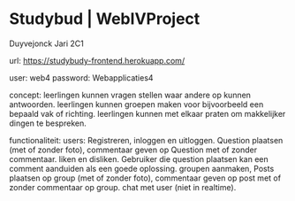 # Studybud | WebIVProject

Duyvejonck Jari 2C1

url: https://studybudy-frontend.herokuapp.com/

user: web4
password: Webapplicaties4

concept:
  leerlingen kunnen vragen stellen waar andere op kunnen antwoorden.
  leerlingen kunnen groepen maken voor bijvoorbeeld een bepaald vak of richting.
  leerlingen kunnen met elkaar praten om makkelijker dingen te bespreken.

functionaliteit: 
  users:
  Registreren, inloggen en uitloggen.
  Question plaatsen (met of zonder foto), commentaar geven op Question met of zonder commentaar.
  liken en disliken.
  Gebruiker die question plaatsen kan een comment aanduiden als een goede oplossing.
  groupen aanmaken, Posts plaatsen op group (met of zonder foto), commentaar geven op post met of zonder commentaar op group.
  chat met user (niet in realtime).
